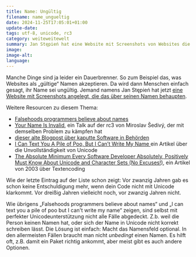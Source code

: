 ```yaml
---
title: Name: Ungültig
filename: name_ungueltig
date: 2024-11-25T17:05:01+01:00
update-date:
tags: utf-8, unicode, rc3
category: weiteweitewelt
summary: Jan Stępień hat eine Website mit Screenshots von Websites die behaupten, sein Name sei nicht gültig.
image:
image-alt:
language:
---
```


Manche Dinge sind ja leider ein Dauerbrenner. So zum Beispiel das, was Websites als „gültige“ Namen akzeptieren. Da wird dann Menschen einfach gesagt, ihr Name sei ungültig. Jemand namens Jan Stępień hat jetzt [eine Website mit Screenshots angelegt, die das über seinen Namen behaupten](https://wtf-8.stępień.com/).

Weitere Resourcen zu diesem Thema:

- [Falsehoods programmers believe about names](https://www.kalzumeus.com/2010/06/17/falsehoods-programmers-believe-about-names/)
- [Your Name Is Invalid](https://media.ccc.de/v/rc3-channels-2020-77-your-name-is-invalid-), ein Talk auf der rc3 von Miroslav Šedivý, der mit demselben Problem zu kämpfen hat
- [dieser alte Blogpost über kaputte Software in Behörden](/blogposts/old_1757972)
- [I Can Text You A Pile of Poo, But I Can’t Write My Name ](https://modelviewculture.com/pieces/i-can-text-you-a-pile-of-poo-but-i-cant-write-my-name) ein Artikel über die Unvollständigkeit von Unicode
- [The Absolute Minimum Every Software Developer Absolutely, Positively Must Know About Unicode and Character Sets (No Excuses!)](https://www.joelonsoftware.com/2003/10/08/the-absolute-minimum-every-software-developer-absolutely-positively-must-know-about-unicode-and-character-sets-no-excuses/), ein Artikel von 2003 über Textencoding

Wie der letzte Eintrag auf der Liste schon zeigt: Vor zwanzig Jahren gab es schon keine Entschuldigung mehr, wenn dein Code nicht mit Unicode klarkommt. Vor dreißig Jahren vielleicht noch, vor zwanzig Jahren nicht.

Wie übrigens „Falsehoods programmers believe about names“ und „I can text you a pile of poo but I can't write my name“ zeigen, sind selbst mit perfekter Unicodeunterstützung nicht alle Fälle abgedeckt. Z.b. weil die Person keinen Namen hat, oder sich der Name in Unicode nicht korrekt schreiben lässt. Die Lösung ist einfach: Macht das Namensfeld optional. In den allermeisten Fällen braucht man nicht _unbedingt_ einen Namen. Es hilft oft, z.B. damit ein Paket richtig ankommt, aber meist gibt es auch andere Optionen.
